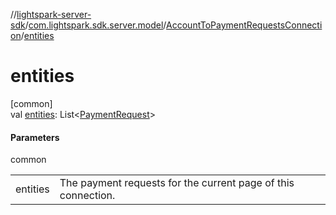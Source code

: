 //[lightspark-server-sdk](../../../index.md)/[com.lightspark.sdk.server.model](../index.md)/[AccountToPaymentRequestsConnection](index.md)/[entities](entities.md)

# entities

[common]\
val [entities](entities.md): List&lt;[PaymentRequest](../-payment-request/index.md)&gt;

#### Parameters

common

| | |
|---|---|
| entities | The payment requests for the current page of this connection. |
